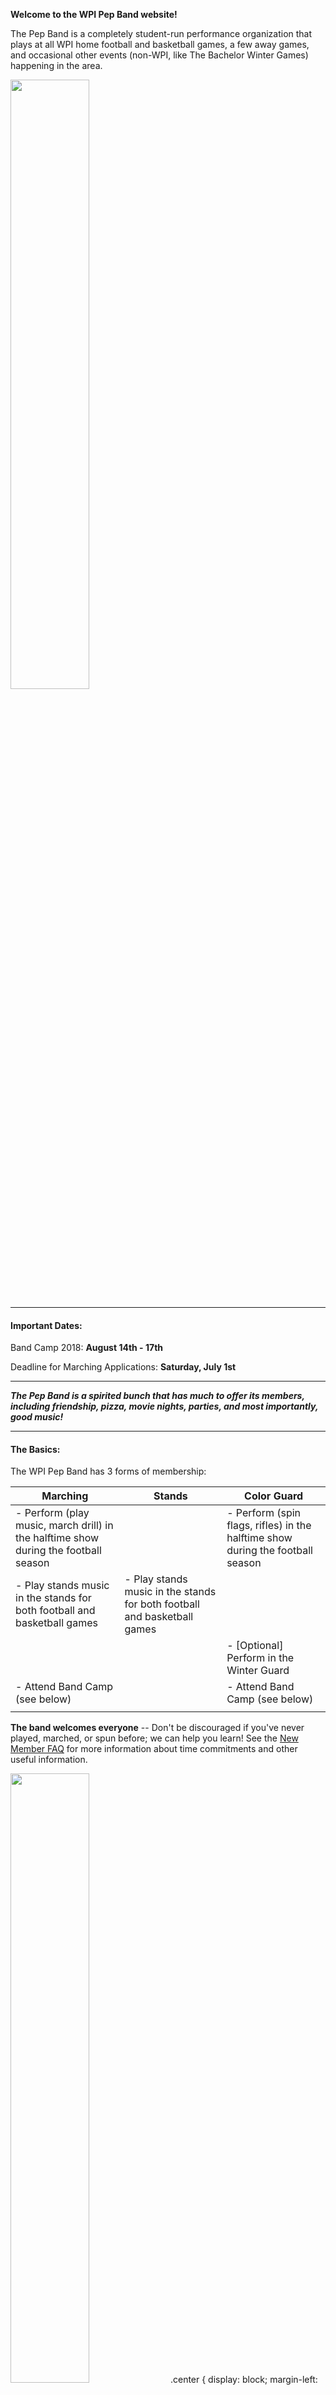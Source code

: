 
**Welcome to the WPI Pep Band website!** 

The Pep Band is a completely student-run performance organization that plays at all WPI home football and basketball games, a few away games, and occasional other events (non-WPI, like The Bachelor Winter Games) happening in the area.

<img src="img/bachbanner.jpg" style="width:50%;">

---
#### Important Dates:

Band Camp 2018: **August 14th - 17th**

Deadline for Marching Applications: **Saturday, July 1st**

---

***The Pep Band is a spirited bunch that has much to offer its members, including friendship, pizza, movie nights, parties, and most importantly, good music!***

---
#### The Basics:
The WPI Pep Band has 3 forms of membership:

| Marching | Stands | Color Guard |
|----------|--------|-------------|
| - Perform (play music, march drill) in the halftime show during the football season |  | - Perform (spin flags, rifles) in the halftime show during the football season |
| - Play stands music in the stands for both football and basketball games | - Play stands music in the stands for both football and basketball games | |
|  |  |- [Optional] Perform in the Winter Guard |
| - Attend Band Camp (see below) |  | - Attend Band Camp (see below) |
||||

**The band welcomes everyone** -- Don't be discouraged if you've never played, marched, or spun before; we can help you learn! See the [New Member FAQ](New%20Member%20FAQ) for more information about time commitments and other useful information.

<img src="img/bachhappy.jpg" style="width:50%;" class="center">
.center {
    display: block;
    margin-left: auto;
    margin-right: auto;
    width: 50%;
}

---
#### Credit:
The Pep Band also offers physical education credit for those participating in football and/or basketball season. Participation in Pep Band for four seasons will therefore fulfill your university physical education requirement. Despite being available for academic credit, rehearsals and performances are still very casual and loads of fun.

---
### Halftime Show 2018:
<div id="inline-player" style="float:right;padding-left:10px;display:none;">
    <a id="close-inline-player" style="float:right;">[X]</a>
    <iframe id="inline-player-iframe" style="height:650px;width:650px"></iframe>
</div>

Our halftime show for fall of 2018 will be ***Songs From The Guardians of The Galaxy***

| Songs | Link |
|-------|------|
| Hooked on a Feeling | <a class="inline-playable" id="https://www.jwpepper.com/sheet-music/media-player.jsp?&type=audio&productID=10492397">Listen >>></a> |
| Spirit in the Sky | <a class="inline-playable" id="https://www.jwpepper.com/sheet-music/media-player.jsp?&type=audio&productID=10017911">Listen >>></a> |
| I Want You Back | <a class="inline-playable" id="https://www.jwpepper.com/sheet-music/media-player.jsp?&type=audio&productID=2462679">Listen >>></a> |

To help prepare the halftime show, we will be holding a band camp from **August 14th - 17th**, which is immediately before New Student Orientation. Drumline members should arrive a day early, **August 13th**, for part auditions. If you will be joining us as a marching member, you will be required to attend. We will need you to let us know whether you are interested in marching with us by **Saturday, July 1st**, in order to prepare for your arrival and band camp.

Currently, we are looking for new members for football season! Please feel free to contact the officer board at [pepoff@wpi.edu](mailto:pepoff@wpi.edu) if you have any questions or you are interested in joining us for football or basketball season.

<script src="js/inline-player.js"></script>
